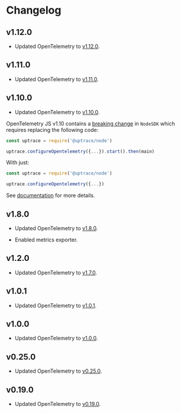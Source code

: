 # Changelog

## v1.12.0

- Updated OpenTelemetry to
  [v1.12.0](https://github.com/open-telemetry/opentelemetry-js/blob/main/CHANGELOG.md#1120).

## v1.11.0

- Updated OpenTelemetry to
  [v1.11.0](https://github.com/open-telemetry/opentelemetry-js/blob/main/CHANGELOG.md#1110).

## v1.10.0

- Updated OpenTelemetry to
  [v1.10.0](https://github.com/open-telemetry/opentelemetry-js/blob/main/CHANGELOG.md#1101).

OpenTelemetry JS v1.10 contains a
[breaking change](https://github.com/open-telemetry/opentelemetry-js/pull/3460) in `NodeSDK` which
requires replacing the following code:

```js
const uptrace = require('@uptrace/node')

uptrace.configureOpentelemetry({...}).start().then(main)
```

With just:

```js
const uptrace = require('@uptrace/node')

uptrace.configureOpentelemetry({...})
```

See [documentation](https://uptrace.dev/get/opentelemetry-js-node.html) for more details.

## v1.8.0

- Updated OpenTelemetry to
  [v1.8.0](https://github.com/open-telemetry/opentelemetry-js/blob/main/CHANGELOG.md#180).

- Enabled metrics exporter.

## v1.2.0

- Updated OpenTelemetry to
  [v1.7.0](https://github.com/open-telemetry/opentelemetry-js/blob/main/CHANGELOG.md#170).

## v1.0.1

- Updated OpenTelemetry to
  [v1.0.1](https://github.com/open-telemetry/opentelemetry-js/blob/main/CHANGELOG.md#101).

## v1.0.0

- Updated OpenTelemetry to
  [v1.0.0](https://github.com/open-telemetry/opentelemetry-js/blob/main/CHANGELOG.md#100).

## v0.25.0

- Updated OpenTelemetry to
  [v0.25.0](https://github.com/open-telemetry/opentelemetry-js/blob/main/CHANGELOG.md#0250).

## v0.19.0

- Updated OpenTelemetry to
  [v0.19.0](https://github.com/open-telemetry/opentelemetry-js/blob/main/CHANGELOG.md#0190).
